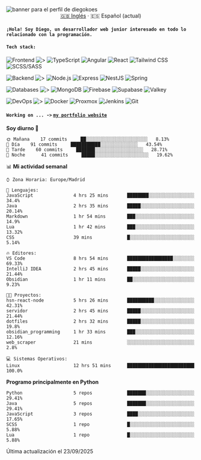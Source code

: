 <picture>
 <source media="(prefers-color-scheme: dark)" srcset="https://i.imgur.com/G5n6xUz.png">
 <source media="(prefers-color-scheme: light)" srcset="https://i.imgur.com/8gLfu4u.png">
 <img alt="banner para el perfil de diegokoes" src="https://i.imgur.com/G5n6xUz.png">
</picture>

<!-- Cambiador de idioma -->
<div align="center">
  <a href="./README.md">🇬🇧 Inglés</a> · <a>🇪🇸 Español (actual)</a>
</div>

#### `¡Hola! Soy Diego, un desarrollador web junior interesado en todo lo relacionado con la programación.`

#### `Tech stack:` 
<!-- Frontend -->
![Frontend   ](https://img.shields.io/badge/Frontend-20232a?style=for-the-badge&logo=terminal&logoColor=white)
![>](https://img.shields.io/badge/%3E-000000?style=for-the-badge&labelColor=000000&color=000000&logoColor=white&labelWidth=20) 
![TypeScript](https://img.shields.io/badge/typescript-3178C6?style=for-the-badge&logo=typescript&logoColor=white)
![Angular](https://img.shields.io/badge/angular-7E22CE?style=for-the-badge&logo=angular&logoColor=white)
![React](https://img.shields.io/badge/react-20232a?style=for-the-badge&logo=react&logoColor=61DAFB)
![Tailwind CSS](https://img.shields.io/badge/tailwindcss-06B6D4?style=for-the-badge&logo=tailwindcss&logoColor=white)
![SCSS/SASS](https://img.shields.io/badge/scss-CC6699?style=for-the-badge&logo=sass&logoColor=white)
<!-- Backend -->
![Backend    ](https://img.shields.io/badge/Backend-20232a?style=for-the-badge&logo=terminal&logoColor=white)
![>](https://img.shields.io/badge/%3E-000000?style=for-the-badge&labelColor=000000&color=000000&logoColor=white&labelWidth=20) 
![Node.js](https://img.shields.io/badge/node.js-339933?style=for-the-badge&logo=nodedotjs&logoColor=white)
![Express](https://img.shields.io/badge/express-000000?style=for-the-badge&logo=express&logoColor=white)
![NestJS](https://img.shields.io/badge/nestjs-E0234E?style=for-the-badge&logo=nestjs&logoColor=white)
![Spring](https://img.shields.io/badge/spring-6DB33F?style=for-the-badge&logo=spring&logoColor=white)
<!-- Databases -->
![Databases  ](https://img.shields.io/badge/BD's-20232a?style=for-the-badge&logo=terminal&logoColor=white)
![>](https://img.shields.io/badge/%3E-000000?style=for-the-badge&labelColor=000000&color=000000&logoColor=white&labelWidth=20) 
![MongoDB](https://img.shields.io/badge/mongodb-4EA94B?style=for-the-badge&logo=mongodb&logoColor=white)
![Firebase](https://img.shields.io/badge/firebase-FFCA28?style=for-the-badge&logo=firebase&logoColor=black)
![Supabase](https://img.shields.io/badge/supabase-3ECF8E?style=for-the-badge&logo=supabase&logoColor=white)
![Valkey](https://img.shields.io/badge/valkey-DC382D?style=for-the-badge&logo=valkey&logoColor=white)
<!-- DevOps -->
![DevOps     ](https://img.shields.io/badge/DevOps-20232a?style=for-the-badge&logo=terminal&logoColor=white)
![>](https://img.shields.io/badge/%3E-000000?style=for-the-badge&labelColor=000000&color=000000&logoColor=white&labelWidth=20) 
![Docker](https://img.shields.io/badge/docker-2496ED?style=for-the-badge&logo=docker&logoColor=white)
![Proxmox](https://img.shields.io/badge/proxmox-e57000?style=for-the-badge&logo=proxmox&logoColor=white)
![Jenkins](https://img.shields.io/badge/jenkins-D24939?style=for-the-badge&logo=jenkins&logoColor=white)
![Git](https://img.shields.io/badge/git-F05032?style=for-the-badge&logo=git&logoColor=white)

#### `Working on ... ->`  [`my portfolio website`](https://github.com/diegokoes/portfolio)


<!--START_SECTION:waka_es-->
**Soy diurno 🐤** 

```text
🌞 Mañana    17 commits     ██░░░░░░░░░░░░░░░░░░░░░░░   8.13% 
🌆 Día    91 commits     ███████████░░░░░░░░░░░░░░   43.54% 
🌃 Tarde    60 commits     ███████░░░░░░░░░░░░░░░░░░   28.71% 
🌙 Noche      41 commits     █████░░░░░░░░░░░░░░░░░░░░   19.62%

```


📊 **Mi actividad semanal** 

```text
⌚︎ Zona Horaria: Europe/Madrid

💬 Lenguajes: 
JavaScript               4 hrs 25 mins       ████████░░░░░░░░░░░░░░░░░   34.4% 
Java                     2 hrs 35 mins       █████░░░░░░░░░░░░░░░░░░░░   20.14% 
Markdown                 1 hr 54 mins        ███░░░░░░░░░░░░░░░░░░░░░░   14.9% 
Lua                      1 hr 42 mins        ███░░░░░░░░░░░░░░░░░░░░░░   13.32% 
CSS                      39 mins             █░░░░░░░░░░░░░░░░░░░░░░░░   5.14%

🔥 Editores: 
VS Code                  8 hrs 54 mins       █████████████████░░░░░░░░   69.33% 
IntelliJ IDEA            2 hrs 45 mins       █████░░░░░░░░░░░░░░░░░░░░   21.44% 
Obsidian                 1 hr 11 mins        ██░░░░░░░░░░░░░░░░░░░░░░░   9.23%

🐱‍💻 Proyectos: 
hsn-react-node           5 hrs 26 mins       ██████████░░░░░░░░░░░░░░░   42.31% 
servidor                 2 hrs 45 mins       █████░░░░░░░░░░░░░░░░░░░░   21.44% 
dotfiles                 2 hrs 32 mins       █████░░░░░░░░░░░░░░░░░░░░   19.8% 
obsidian_programming     1 hr 33 mins        ███░░░░░░░░░░░░░░░░░░░░░░   12.16% 
web_scraper              21 mins             ░░░░░░░░░░░░░░░░░░░░░░░░░   2.8%

💻 Sistemas Operativos: 
Linux                    12 hrs 51 mins      █████████████████████████   100.0%

```

**Programo principalmente en Python** 

```text
Python                   5 repos             ███████░░░░░░░░░░░░░░░░░░   29.41% 
Java                     5 repos             ███████░░░░░░░░░░░░░░░░░░   29.41% 
JavaScript               3 repos             ████░░░░░░░░░░░░░░░░░░░░░   17.65% 
SCSS                     1 repo              █░░░░░░░░░░░░░░░░░░░░░░░░   5.88% 
Lua                      1 repo              █░░░░░░░░░░░░░░░░░░░░░░░░   5.88%

```



 Última actualización el 23/09/2025
<!--END_SECTION:waka_es-->
